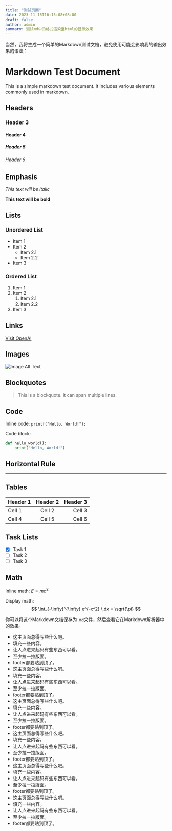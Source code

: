 ```yaml
---
title: "测试页面"
date: 2023-11-15T16:15:08+08:00
draft: false
author: admin
summary: 测试md中的格式渲染至html的显示效果
---
```

当然，我将生成一个简单的Markdown测试文档，避免使用可能会影响我的输出效果的语法：

# Markdown Test Document

This is a simple markdown test document. It includes various elements commonly used in markdown.

## Headers

### Header 3

#### Header 4

##### Header 5

###### Header 6

## Emphasis

*This text will be italic*

**This text will be bold**

## Lists

### Unordered List

- Item 1
- Item 2
  - Item 2.1
  - Item 2.2
- Item 3

### Ordered List

1. Item 1
2. Item 2
   1. Item 2.1
   2. Item 2.2
3. Item 3

## Links

[Visit OpenAI](https://www.openai.com/)

## Images

![Image Alt Text](https://via.placeholder.com/150)

## Blockquotes

> This is a blockquote.
> It can span multiple lines.

## Code

Inline code: `printf("Hello, World!");`

Code block:

```python
def hello_world():
    print("Hello, World!")
```

## Horizontal Rule

---

## Tables

| Header 1 | Header 2 | Header 3 |
| ---------|:--------:| --------:|
| Cell 1    | Cell 2   | Cell 3   |
| Cell 4    | Cell 5   | Cell 6   |

## Task Lists

- [x] Task 1
- [ ] Task 2
- [ ] Task 3

## Math

Inline math: $E=mc^2$

Display math:
$$
\int_{-\infty}^{\infty} e^{-x^2} \,dx = \sqrt{\pi}
$$




你可以将这个Markdown文档保存为`.md`文件，然后查看它在Markdown解析器中的效果。
+ 这主页面总得写些什么吧。
+ 填充一些内容。
+ 让人点进来起码有些东西可以看。
+ 至少拉一拉版面。
+ footer都要贴到顶了。
+ 这主页面总得写些什么吧。
+ 填充一些内容。
+ 让人点进来起码有些东西可以看。
+ 至少拉一拉版面。
+ footer都要贴到顶了。
+ 这主页面总得写些什么吧。
+ 填充一些内容。
+ 让人点进来起码有些东西可以看。
+ 至少拉一拉版面。
+ footer都要贴到顶了。
+ 这主页面总得写些什么吧。
+ 填充一些内容。
+ 让人点进来起码有些东西可以看。
+ 至少拉一拉版面。
+ footer都要贴到顶了。
+ 这主页面总得写些什么吧。
+ 填充一些内容。
+ 让人点进来起码有些东西可以看。
+ 至少拉一拉版面。
+ footer都要贴到顶了。
+ 这主页面总得写些什么吧。
+ 填充一些内容。
+ 让人点进来起码有些东西可以看。
+ 至少拉一拉版面。
+ footer都要贴到顶了。